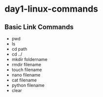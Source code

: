 # day1-linux-commands
## Basic Link Commands
- pwd
- ls
- cd path
- cd ../
- mkdir foldername
- rmdir filename
- touch filename
- nano filename
- cat filename
- python filename
- clear
